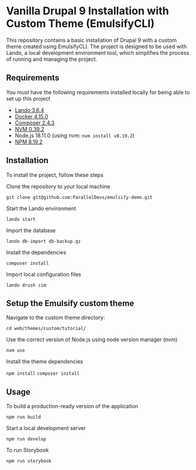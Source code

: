 # Vanilla Drupal 9 Installation with Custom Theme (EmulsifyCLI)
This repository contains a basic installation of Drupal 9 with a custom theme created using EmulsifyCLI. The project is designed to be used with Lando, a local development environment tool, which simplifies the process of running and managing the project.

## Requirements
You must have the following requirements installed locally for being able to set up this project
- [Lando 3.6.4](https://docs.lando.dev/getting-started/installation.html)
- [Docker 4.15.0](https://www.docker.com/products/docker-desktop/)
- [Composer 2.4.3](https://getcomposer.org/doc/00-intro.md)
- [NVM 0.39.2](https://github.com/nvm-sh/nvm)
- Node.js 18.11.0 (using nvm: `nvm install v8.19.2`)
- [NPM 8.19.2](https://docs.npmjs.com/cli/v6/commands/npm-install)

## Installation

To install the project, follow these steps

Clone the repository to your local machine

`git clone git@github.com:ParallelDevs/emulsify-demo.git`

Start the Lando environment

`lando start`

Import the database

`lando db-import db-backup.gz`

Install the dependencies

`composer install`

Import local configuration files

`lando drush cim`

## Setup the Emulsify custom theme

Navigate to the custom theme directory:

`cd web/themes/custom/tutorial/`

Use the correct version of Node.js using node version manager (nvm)

`nvm use`

Install the theme dependencies

`npm install`
`composer install`

## Usage

To build a production-ready version of the application

`npm run build`

Start a local development server

`npm run develop`

To run Storybook

`npm run storybook`
